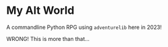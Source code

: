 # My Alt World
A commandline Python RPG using `adventurelib` here in 2023!

WRONG! This is more than that...